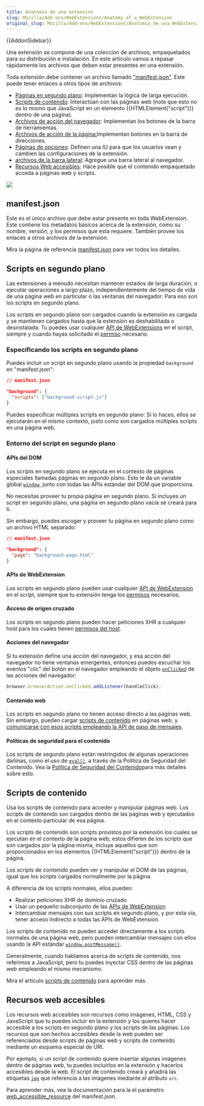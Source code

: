 ```yaml
---
title: Anatomía de una extension
slug: Mozilla/Add-ons/WebExtensions/Anatomy_of_a_WebExtension
original_slug: Mozilla/Add-ons/WebExtensions/Anatomia_de_una_WebExtension
---
```


{{AddonSidebar}}

Una extensión se compone de una colección de archivos, empaquetados para su distribución e instalación. En este artículo vamos a repasar rápidamente los archivos que deben estar presentes en una extensión.

Toda extensión debe contener un archivo llamado ["manifest.json"](/es/Add-ons/WebExtensions/Anatomia_de_una_WebExtension#manifest.json). Este puede tener enlaces a otros tipos de archivos:

- [Páginas en segundo plano](/es/Add-ons/WebExtensions/Anatomia_de_una_WebExtension#Scripts_en_segundo_plano): Implementan la lógica de larga ejecución.
- [Scripts de contenido](/es/Add-ons/WebExtensions/Anatomia_de_una_WebExtension#Scripts_de_contenido): Interactúan con las páginas web (note que esto no es lo mismo que JavaScript en un elemento {{HTMLElement("script")}} dentro de una página).
- [Archivos de acción del navegador](/es/Add-ons/WebExtensions/Anatomia_de_una_WebExtension#Acciones_del_navegador_2): Implementan los botones de la barra de herramientas.
- [Archivos de acción de la página:](/es/Add-ons/WebExtensions/Anatomia_de_una_WebExtension#Acciones_de_las_páginas)Implementan botones en la barra de direcciones.
- [Páginas de opciones](/es/Add-ons/WebExtensions/Anatomia_de_una_WebExtension#Opciones_de_las_páginas): Definen una IU para que los usuarios vean y cambien las configuraciones de la extensión.
- [archivos de la barra lateral](/es/Add-ons/WebExtensions/user_interface/Sidebars): Agregue una barra lateral al navegador.
- [Recursos Web accesibles](/es/Add-ons/WebExtensions/Anatomia_de_una_WebExtension#Recursos_web_accesibles): Hace posible que el contenido empaquetado acceda a páginas web y scripts.

![](https://mdn.mozillademos.org/files/13669/webextension-anatomy.png)

## manifest.json

Este es el único archivo que debe estar presente en toda WebExtension. Este contiene los metadatos básicos acerca de la extensión, como su nombre, versión, y los permisos que esta requiere. También provee los enlaces a otros archivos de la extensión.

Mira la página de referencia [manifest.json](/es/docs/Mozilla/Add-ons/WebExtensions/manifest.json) para ver todos los detalles.

## Scripts en segundo plano

Las extensiones a menudo necesitan mantener estados de larga duración, o ejecutar operaciones a largo plazo, independientemente del tiempo de vida de una página web en particular o las ventanas del navegador. Para eso son los scripts en segundo plano.

Los scripts en segundo plano son cargados cuando la extensión es cargada y se mantienen cargados hasta que la extensión es deshabilitada o desinstalada. Tu puedes usar cualquier [API de WebExtensions](/es/Add-ons/WebExtensions/API) en el script, siempre y cuando hayas solicitado el [permiso](/es/docs/Mozilla/Add-ons/WebExtensions/manifest.json/permissions) necesario.

### Especificando los scripts en segundo plano

Puedes incluir un script en segundo plano usando la propiedad `background` en "manifest.json":

```json
// manifest.json

"background": {
  "scripts": ["background-script.js"]
}
```

Puedes especificar múltiples scripts en segundo plano: Si lo haces, ellos se ejecutarán en el mismo contexto, justo como son cargados múltiples scripts en una página web.

### Entorno del script en segundo plano

#### APIs del DOM

Los scripts en segundo plano se ejecuta en el contexto de páginas especiales llamadas páginas en segundo plano. Esto le da un variable global [`window`](/es/docs/Web/API/Window), junto con todas las APIs estándar del DOM que proporciona.

No necesitas proveer tu propia página en segundo plano. Si incluyes un script en segundo plano, una página en segundo plano vacía se creará para ti.

Sin embargo, puedes escoger y proveer tu página en segundo plano como un archivo HTML separado:

```json
// manifest.json

"background": {
  "page": "background-page.html"
}
```

#### APIs de WebExtension

Los scripts en segundo plano pueden usar cualquier [API de WebExtension](/es/Add-ons/WebExtensions/API) en el script, siempre que tu extensión tenga los [permisos](/es/docs/Mozilla/Add-ons/WebExtensions/manifest.json/permissions) necesarios.

#### Acceso de origen cruzado

Los scripts en segundo plano pueden hacer peticiones XHR a cualquier host para los cuales tienen [permisos del host](/es/docs/Mozilla/Add-ons/WebExtensions/manifest.json/permissions).

#### Acciones del navegador

Si tu extensión define una acción del navegador, y esa acción del navegador no tiene ventanas emergentes, entonces puedes escuchar los eventos "clic" del botón en el navegador empleando el objeto [`onClicked`](/es/Add-ons/WebExtensions/API/browserAction#onClicked) de las acciones del navegador:

```js
browser.browserAction.onClicked.addListener(handleClick);
```

#### Contenido web

Los scripts en segundo plano no tienen acceso directo a las páginas web. Sin embargo, pueden cargar [scripts de contenido](/es/docs/Mozilla/Add-ons/WebExtensions/Content_scripts) en páginas web, y [comunicarse con esos scripts empleando la API de paso de mensajes](/es/Add-ons/WebExtensions/Content_scripts#Communicating_with_background_scripts).

#### Políticas de seguridad para el contenido

Los scripts de segundo plano están restringidos de algunas operaciones dañinas, como el uso de [`eval()`](/es/docs/Web/JavaScript/Reference/Global_Objects/eval), a través de la Política de Seguridad del Contenido. Vea la [Política de Seguridad del Contenido](/es/docs/Mozilla/Add-ons/WebExtensions/Content_Security_Policy)para más detalles sobre esto.

## Scripts de contenido

Usa los scripts de contenido para acceder y manipular páginas web. Los scripts de contenido son cargados dentro de las páginas web y ejecutados en el contexto particular de esa página.

Los scripts de contenido son scripts provistos por la extensión los cuales se ejecutan en el contexto de la página web; estos difieren de los scripts que son cargados por la página misma, incluye aquellos que son proporcionados en los elementos {{HTMLElement("script")}} dentro de la página.

Los scripts de contenido pueden ver y manipular el DOM de las páginas, igual que los scripts cargados normalmente por la página.

A diferencia de los scripts normales, ellos pueden:

- Realizar peticiones XHR de dominio cruzado
- Usar un pequeño subconjunto de las [APIs de WebExtension](/es/docs/Mozilla/Add-ons/WebExtensions/API)
- Intercambiar mensajes con sus scripts en segundo plano, y por esta vía, tener acceso indirecto a todas las APIs de WebExtension.

Los scripts de contenido no pueden acceder directamente a los scripts normales de una página web, pero pueden intercambiar mensajes con ellos usando la API estándar [`window.postMessage()`](/es/docs/Web/API/Window/postMessage).

Generalmente, cuando hablamos acerca de scripts de contenido, nos referimos a JavaScript, pero tu puedes inyectar CSS dentro de las páginas web empleando el mismo mecanismo.

Mira el artículo [scripts de contenido](/es/docs/Mozilla/Add-ons/WebExtensions/Content_scripts) para aprender más.

## Recursos web accesibles

Los recursos web accesibles son recursos como imágenes, HTML, CSS y JavaScript que tu puedes incluir en la extensión y los quieres hacer accesible a los scripts en segundo plano y los scripts de las páginas. Los recursos que son hechos accesibles desde la web pueden ser referenciados desde scripts de páginas web y scripts de contenido mediante un esquema especial de URI.

Por ejemplo, si un script de contenido quiere insertar algunas imágenes dentro de páginas web, tu puedes incluirlos en la extensión y hacerlos accesibles desde la web. El script de contenido creará y añadirá las etiquetas [`img`](/es/docs/Web/HTML/Element/img) que referencia a las imágenes mediante el atributo `src`.

Para aprender más, vea la documentación para la el parámetro [web_accessible_resource](/es/docs/Mozilla/Add-ons/WebExtensions/manifest.json/web_accessible_resources) del manifest.json.
